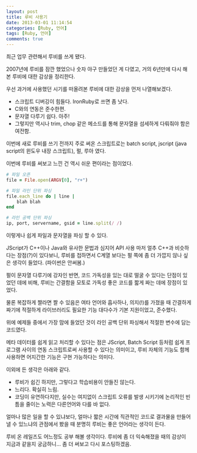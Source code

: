 ```yaml
---
layout: post
title: 루비 사용기
date: 2013-03-01 11:14:54
categories: [Ruby, 언어]
tags: [Ruby, 언어]
comments: true
---
```

최근 업무 관련해서 루비를 쓰게 됐다.

2007년에 루비를 잠깐 했었으나 숫자 야구 만들었던 게 다였고, 거의 6년만에 다시 해본 루비에 대한 감상을 정리한다.

우선 과거에 사용했던 시기를 떠올려본 루비에 대한 감상을 먼저 나열해보겠다.
* 스크립트 디버깅이 힘들다. IronRuby로 쓰면 좀 낫다. 
* C와의 연동은 준수한편.
* 문자열 다루기 쉽다. 아주!
* 그렇지만 역시나 trim, chop 같은 메소드를 통해 문자열을 섬세하게 다뤄줘야 함은 여전함.


이번에 새로 루비를 쓰기 전까지 주로 써온 스크립트로는 batch script, jscript (java script의 윈도우 내장 스크립트), 펄, 루아 였다. 


이번에 루비를 써보고 느낀 건 역시 쉬운 편이라는 점이었다.


~~~ rb
# 파일 오픈
file = File.open(ARGV[0], "r+")
~~~

~~~ rb
# 파일 라인 단위 파싱
file.each_line do | line |
    blah blah
end
~~~

~~~ rb
# 라인 공백 단위 파싱    
ip, port, servername, gsid = line.split(/ /)
~~~

이렇게나 쉽게 파일과 문자열을 파싱 할 수 있다.

JScript가 C++이나 Java와 유사한 문법과 심지어 API 사용 마저 얼추 C++과 비슷하다는 장점(?)이 있다보니, 루비를 접하면서 C계열 보다는 펄 쪽에 좀 더 가깝지 않나 싶은 생각이 들었다. (파이썬은 안써봄.)

펄이 문자열 다루기에 강자인 반면, 코드 가독성을 있는 대로 떨굴 수 있다는 단점이 있었던 데에 비해, 루비는 간결함을 모토로 가독성 좋은 코드를 짧게 짜는 데에 장점이 있었다.

물론 복잡하게 짤라면 짤 수 있음은 여타 언어와 흡사하나, 의지(!)를 가졌을 때 간결하게 짜기에 적절하게 라이브러리도 필요한 기능 대다수가 기본 지원이었고, 준수했다.

위에 예제들 중에서 가장 맘에 들었던 것이 라인 공백 단위 파싱해서 적절한 변수에 담는 코드였다.

메타 데이터를 쉽게 읽고 처리할 수 있다는 점은 JScript, Batch Script 등처럼 쉽게 프로그램 사이의 연동 스크립트로써 사용할 수 있다는 의미이고, 루비 자체의 기능도 함께 사용하면 어지간한 기능은 구현 가능하다는 의미다.

이외에 든 생각은 아래와 같다.
* 루비가 쉽긴 하지만, 그렇다고 학습비용이 안들진 않는다.
* 느리다. 확실히 느림.
* 코딩이 유연하다지만, 실수는 여지없이 스크립트 오류를 발생 시키기에 논리적인 빈틈을 줄이는 노력은 다른언어와 다를 바 없다.

얼마나 많은 일을 할 수 있냐보다, 얼마나 짧은 시간에 직관적인 코드로 결과물을 만들어 낼 수 있느냐의 관점에서 봤을 때 분명히 루비는 좋은 언어라는 생각이 든다.


루비 온 레일즈도 어느정도 공부 해볼 생각이다. 루비에 좀 더 익숙해졌을 때의 감상이 지금과 같을지 궁금하니... 좀 더 써보고 다시 포스팅하겠음.
